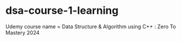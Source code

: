 # dsa-course-1-learning
Udemy course name = Data Structure &amp; Algorithm using C++ : Zero To Mastery 2024
